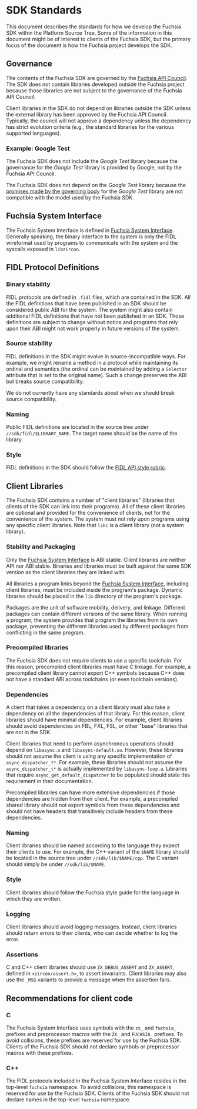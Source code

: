 SDK Standards
=============

This document describes the standards for how we develop the Fuchsia SDK within
the Platform Source Tree. Some of the information in this document might be of
interest to clients of the Fuchsia SDK, but the primary focus of the document is
how the Fuchsia project develops the SDK.

## Governance

The contents of the Fuchsia SDK are governed by the [Fuchsia API Council]. The
SDK does not contain libraries developed outside the Fuchsia project because
those libraries are not subject to the governance of the Fuchsia API Council.

Client libraries in the SDK do not depend on libraries outside the SDK unless
the external library has been approved by the Fuchsia API Council. Typically,
the council will not approve a dependency unless the dependency has strict
evolution criteria (e.g., the standard libraries for the various supported
languages).

### Example: Google Test

The Fuchsia SDK does not include the _Google Test_ library because the
governance for the _Google Test_ library is provided by Google, not by the
Fuchsia API Council.

The Fuchsia SDK does not depend on the _Google Test_ library because the
[promises made by the governing body](https://abseil.io/about/philosophy#upgrade-support)
for the _Google Test_ library are not compatible with the model used by the
Fuchsia SDK.

## Fuchsia System Interface

The Fuchsia System Interface is defined in [Fuchsia System
Interface](/docs/development/abi/system.md). Generally speaking, the binary interface to the system
is only the FIDL wireformat used by programs to communicate with the system and the syscalls exposed
in `libzircon`.

## FIDL Protocol Definitions

### Binary stability

FIDL protocols are defined in `.fidl` files, which are contained in the SDK.
All the FIDL definitions that have been published in an SDK should be considered
public ABI for the system. The system might also contain additional FIDL
definitions that have not been published in an SDK. Those definitions are
subject to change without notice and programs that rely upon their ABI might not
work properly in future versions of the system.

### Source stability

FIDL definitions in the SDK might evolve in source-incompatible ways. For
example, we might rename a method in a protocol while maintaining its ordinal
and semantics (the ordinal can be maintained by adding a `Selector` attribute
that is set to the original name). Such a change preserves the ABI but breaks
source compatibility.

We do not currently have any standards about when we should break source
compatibility.

### Naming

Public FIDL definitions are located in the source tree under
`//sdk/fidl/$LIBRARY_NAME`.
The target name should be the name of the library.

### Style

FIDL definitions in the SDK should follow the [FIDL API style rubric].

## Client Libraries

The Fuchsia SDK contains a number of "client libraries" (libraries that clients of the SDK can link
into their programs). All of these client libraries are optional and provided for the convenience of
clients, not for the convenience of the system. The system must not rely upon programs using any
specific client libraries. Note that `libc` is a client library (not a system library).

### Stability and Packaging

Only the [Fuchsia System Interface](#fuchsia_system_interface) is ABI stable. Client libraries are
neither API nor ABI stable. Binaries and libraries must be built against the same SDK version as the
client libraries they are linked with.

All libraries a program links beyond the [Fuchsia System Interface](#fuchsia_system_interface),
including client libraries, must be included inside the program's package. Dynamic libraries should
be placed in the `lib` directory of the program's package.

Packages are the unit of software mobility, delivery, and linkage. Different packages can contain
different versions of the same library.  When running a program, the system provides that program
the libraries from its own package, preventing the different libraries used by different packages
from conflicting in the same program.



### Precompiled libraries

The Fuchsia SDK does not require clients to use a specific toolchain. For this reason, precompiled
client libraries must have C linkage. For example, a precompiled client library cannot export C++
symbols because C++ does not have a standard ABI across toolchains (or even toolchain versions).

### Dependencies

A client that takes a dependency on a client library must also take a dependency
on all the dependencies of that library. For this reason, client libraries
should have minimal dependencies. For example, client libraries should avoid
dependencies on FBL, FXL, FSL, or other "base" libraries that are not in
the SDK.

Client libraries that need to perform asynchronous operations should depend on
`libasync.a` and `libasync-default.so`. However, these libraries should not
assume the client is using any specific implementation of `async_dispatcher_t*`.
For example, these libraries should not assume the `async_dispatcher_t*` is
actually implemented by `libasync-loop.a`. Libraries that require
`async_get_default_dispatcher` to be populated should state this requirement in
their documentation.

Precompiled libraries can have more extensive dependencies if those dependencies
are hidden from their client. For example, a precompiled shared library should
not export symbols from these dependencies and should not have headers that
transitively include headers from these dependencies.

### Naming

Client libraries should be named according to the language they expect their
clients to use.
For example, the C++ variant of the `$NAME` library should be located in the
source tree under `//sdk/lib/$NAME/cpp`.
The C variant should simply be under `//sdk/lib/$NAME`.

### Style

Client libraries should follow the Fuchsia style guide for the language in which
they are written.

### Logging

Client libraries should avoid logging messages. Instead, client libraries should
return errors to their clients, who can decide whether to log the error.

### Assertions

C and C++ client libraries should use `ZX_DEBUG_ASSERT` and `ZX_ASSERT`, defined
in `<zircon/assert.h>`, to assert invariants. Client libraries may also use the
`_MSG` variants to provide a message when the assertion fails.

## Recommendations for client code

### C

The Fuchsia System Interface uses symbols with the `zx_` and `fuchsia_` prefixes and
preprocessor macros with the `ZX_` and `FUCHSIA_` prefixes. To avoid collisions, these
prefixes are reserved for use by the Fuchsia SDK. Clients of the Fuchsia SDK should not
declare symbols or preprocessor macros with these prefixes.

### C++

The FIDL protocols included in the Fuchsia System Interface resides in the top-level
`fuchsia` namespace. To avoid collisions, this namespace is reserved for use by the
Fuchsia SDK. Clients of the Fuchsia SDK should not declare names in the top-level
`fuchsia` namespace.

[Fuchsia API Council]: ../api/council.md
[FIDL API style rubric]: ../languages/fidl/style.md
